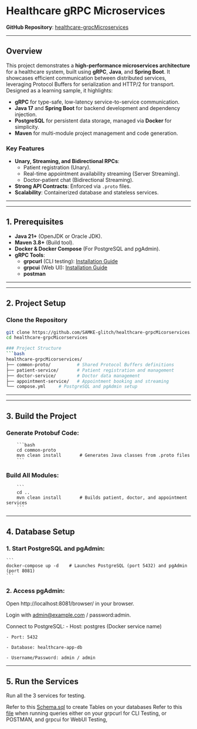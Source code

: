# Healthcare gRPC Microservices
**GitHub Repository**: [healthcare-grpcMicroservices](https://github.com/SAMKE-glitch/healthcare-grpcMicorservices)  


---

## **Overview**
This project demonstrates a **high-performance microservices architecture** for a healthcare system, built using **gRPC**, **Java**, and **Spring Boot**. It showcases efficient communication between distributed services, leveraging Protocol Buffers for serialization and HTTP/2 for transport. Designed as a learning sample, it highlights:
- **gRPC** for type-safe, low-latency service-to-service communication.
- **Java 17** and **Spring Boot** for backend development and dependency injection.
- **PostgreSQL** for persistent data storage, managed via **Docker** for simplicity.
- **Maven** for multi-module project management and code generation.

### **Key Features**
- **Unary, Streaming, and Bidirectional RPCs**:
    - Patient registration (Unary).
    - Real-time appointment availability streaming (Server Streaming).
    - Doctor-patient chat (Bidirectional Streaming).
- **Strong API Contracts**: Enforced via `.proto` files.
- **Scalability**: Containerized database and stateless services.

---
---

## 1. Prerequisites
- **Java 21+** (OpenJDK or Oracle JDK).
- **Maven 3.8+** (Build tool).
- **Docker & Docker Compose** (For PostgreSQL and pgAdmin).
- **gRPC Tools**:
    - **grpcurl** (CLI testing): [Installation Guide](https://github.com/fullstorydev/grpcurl)
    - **grpcui** (Web UI): [Installation Guide](https://github.com/fullstorydev/grpcui)
    - **postman** 
---

---
## 2. Project Setup
### Clone the Repository
```bash  
git clone https://github.com/SAMKE-glitch/healthcare-grpcMicorservices.git  
cd healthcare-grpcMicorservices 

### Project Structure
```bash 
healthcare-grpcMicorservices/  
├── common-proto/          # Shared Protocol Buffers definitions  
├── patient-service/       # Patient registration and management  
├── doctor-service/        # Doctor data management  
├── appointment-service/   # Appointment booking and streaming  
└── compose.yml     # PostgreSQL and pgAdmin setup  
```
---

---
## 3. Build the Project
### Generate Protobuf Code:
        ```bash
        cd common-proto  
        mvn clean install       # Generates Java classes from .proto files  
        ```

### Build All Modules:
        ```
        cd ..  
        mvn clean install       # Builds patient, doctor, and appointment services  
        ```
---

## 4. Database Setup

### 1. Start PostgreSQL and pgAdmin:
    ```
    docker-compose up -d    # Launches PostgreSQL (port 5432) and pgAdmin (port 8081)  
    ```

### 2. Access pgAdmin:
Open http://localhost:8081/browser/ in your browser.

Login with admin@example.com / password:admin.

Connect to PostgreSQL:
    - Host: postgres (Docker service name)
    
    - Port: 5432
    
    - Database: healthcare-app-db
    
    - Username/Password: admin / admin
---
## 5. Run the Services
Run all the 3 services for testing.

Refer to this [Schema.sql](https://github.com/SAMKE-glitch/healthcare-grpcMicorservices/blob/main/schema.sql) to create Tables on your databases
Refer to this [file](https://github.com/SAMKE-glitch/healthcare-grpcMicorservices/blob/main/TestingWalkThrough.md) when running queries either on your grpcurl for CLI Testing, or POSTMAN, and grpcui for WebUI Testing,
